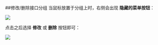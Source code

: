 ##修改/删除接口分组
当鼠标放置于分组上时，右侧会出现 **隐藏的菜单按钮**：

![](http://data.eolinker.com/course/mgQlIYY442ea7fdd6f8ad3583bde397b9dce1331ad6a302)

点击之后选择 **修改** 或 **删除** 按钮即可：

![](http://data.eolinker.com/course/hFq6QYi3b566b9c8a951e3a787c41382be5bdb19014b152)